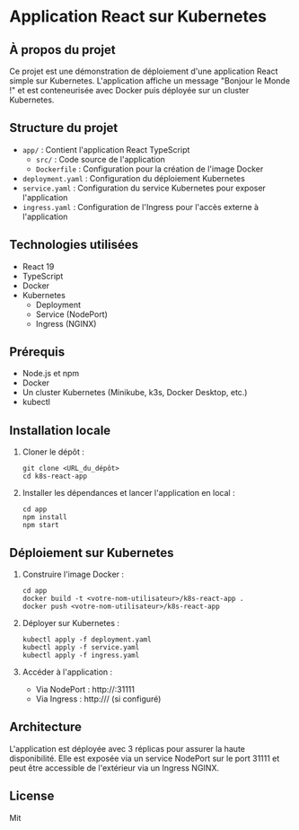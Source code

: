# Application React sur Kubernetes

## À propos du projet

Ce projet est une démonstration de déploiement d'une application React simple sur Kubernetes. L'application affiche un message "Bonjour le Monde !" et est conteneurisée avec Docker puis déployée sur un cluster Kubernetes.

## Structure du projet

- `app/` : Contient l'application React TypeScript
  - `src/` : Code source de l'application
  - `Dockerfile` : Configuration pour la création de l'image Docker
- `deployment.yaml` : Configuration du déploiement Kubernetes
- `service.yaml` : Configuration du service Kubernetes pour exposer l'application
- `ingress.yaml` : Configuration de l'Ingress pour l'accès externe à l'application

## Technologies utilisées

- React 19
- TypeScript
- Docker
- Kubernetes
  - Deployment
  - Service (NodePort)
  - Ingress (NGINX)

## Prérequis

- Node.js et npm
- Docker
- Un cluster Kubernetes (Minikube, k3s, Docker Desktop, etc.)
- kubectl

## Installation locale

1. Cloner le dépôt :
   ```
   git clone <URL_du_dépôt>
   cd k8s-react-app
   ```

2. Installer les dépendances et lancer l'application en local :
   ```
   cd app
   npm install
   npm start
   ```

## Déploiement sur Kubernetes

1. Construire l'image Docker :
   ```
   cd app
   docker build -t <votre-nom-utilisateur>/k8s-react-app .
   docker push <votre-nom-utilisateur>/k8s-react-app
   ```

2. Déployer sur Kubernetes :
   ```
   kubectl apply -f deployment.yaml
   kubectl apply -f service.yaml
   kubectl apply -f ingress.yaml
   ```

3. Accéder à l'application :
   - Via NodePort : http://<adresse-ip-noeud>:31111
   - Via Ingress : http://<adresse-ingress>/ (si configuré)

## Architecture

L'application est déployée avec 3 réplicas pour assurer la haute disponibilité. Elle est exposée via un service NodePort sur le port 31111 et peut être accessible de l'extérieur via un Ingress NGINX.

## License

Mit